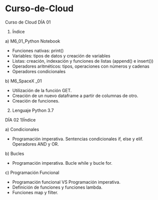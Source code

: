 # Curso-de-Cloud
Curso de Cloud
DÍA 01
1) Índice

a) M6_01_Python Notebook
  - Funciones nativas: print()
  - Variables: tipos de datos y creación de variables
  - Listas: creación, indexación y funciones de listas (append() e insert())
  - Operadores aritméticos: tipos, operaciones con números y cadenas
  - Operadores condicionales
  
b) M6_SpaceX _01
  - Utilización de la función GET.
  - Creación de un nuevo dataframe a partir de columnas de otro.
  - Creación de funciones.
  
2) Lenguaje Python 3.7

DÍA 02
1)Índice

a) Condicionales
  - Programación imperativa. Sentencias condicionales if, else y elif. Operadores AND y OR.
  
b) Bucles
  - Programación imperativa. Bucle while y bucle for.
  
c) Programación Funcional
  - Programación funcional VS Programación imperativa. 
  - Definición de funciones y funciones lambda.
  - Funciones map y filter.


